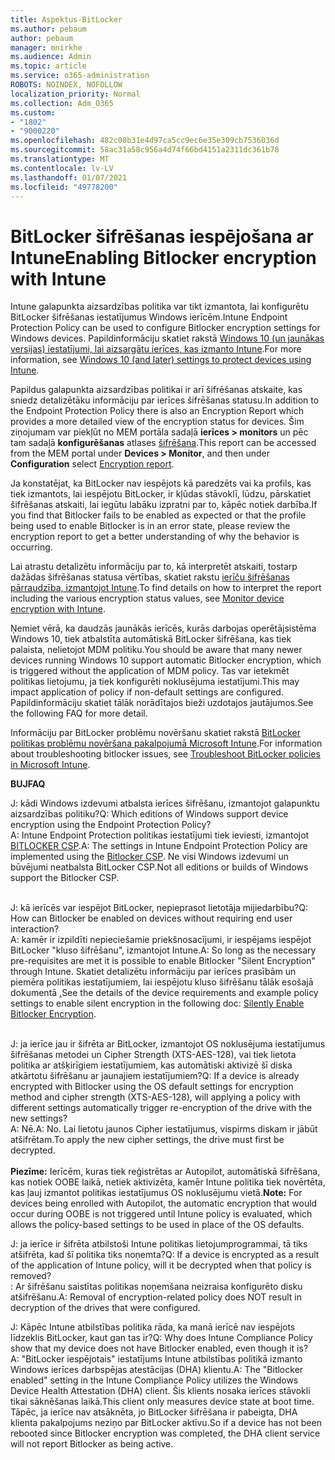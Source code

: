 ```yaml
---
title: Aspektus-BitLocker
ms.author: pebaum
author: pebaum
manager: mnirkhe
ms.audience: Admin
ms.topic: article
ms.service: o365-administration
ROBOTS: NOINDEX, NOFOLLOW
localization_priority: Normal
ms.collection: Adm_O365
ms.custom:
- "1802"
- "9000220"
ms.openlocfilehash: 482c08b31e4d97ca5cc9ec6e35e309cb7536036d
ms.sourcegitcommit: 58ac31a58c956a4d74f66bd4151a2311dc361b78
ms.translationtype: MT
ms.contentlocale: lv-LV
ms.lasthandoff: 01/07/2021
ms.locfileid: "49778200"
---
```

# <a name="enabling-bitlocker-encryption-with-intune"></a><span data-ttu-id="213dd-102">BitLocker šifrēšanas iespējošana ar Intune</span><span class="sxs-lookup"><span data-stu-id="213dd-102">Enabling Bitlocker encryption with Intune</span></span>

<span data-ttu-id="213dd-103">Intune galapunkta aizsardzības politika var tikt izmantota, lai konfigurētu BitLocker šifrēšanas iestatījumus Windows ierīcēm.</span><span class="sxs-lookup"><span data-stu-id="213dd-103">Intune Endpoint Protection Policy can be used to configure Bitlocker encryption settings for Windows devices.</span></span> <span data-ttu-id="213dd-104">Papildinformāciju skatiet rakstā [Windows 10 (un jaunākas versijas) iestatījumi, lai aizsargātu ierīces, kas izmanto Intune](https://docs.microsoft.com/intune/endpoint-protection-windows-10#windows-encryption).</span><span class="sxs-lookup"><span data-stu-id="213dd-104">For more information, see [Windows 10 (and later) settings to protect devices using Intune](https://docs.microsoft.com/intune/endpoint-protection-windows-10#windows-encryption).</span></span>

<span data-ttu-id="213dd-105">Papildus galapunkta aizsardzības politikai ir arī šifrēšanas atskaite, kas sniedz detalizētāku informāciju par ierīces šifrēšanas statusu.</span><span class="sxs-lookup"><span data-stu-id="213dd-105">In addition to the Endpoint Protection Policy there is also an Encryption Report which provides a more detailed view of the encryption status for devices.</span></span> <span data-ttu-id="213dd-106">Šim ziņojumam var piekļūt no MEM portāla sadaļā **ierīces > monitors** un pēc tam sadaļā **konfigurēšanas** atlases [šifrēšana](https://endpoint.microsoft.com/#blade/Microsoft_Intune_DeviceSettings/DevicesMonitorMenu/encryptionReport).</span><span class="sxs-lookup"><span data-stu-id="213dd-106">This report can be accessed from the MEM portal under **Devices > Monitor**, and then under **Configuration** select [Encryption report](https://endpoint.microsoft.com/#blade/Microsoft_Intune_DeviceSettings/DevicesMonitorMenu/encryptionReport).</span></span>

<span data-ttu-id="213dd-107">Ja konstatējat, ka BitLocker nav iespējots kā paredzēts vai ka profils, kas tiek izmantots, lai iespējotu BitLocker, ir kļūdas stāvoklī, lūdzu, pārskatiet šifrēšanas atskaiti, lai iegūtu labāku izpratni par to, kāpēc notiek darbība.</span><span class="sxs-lookup"><span data-stu-id="213dd-107">If you find that Bitlocker fails to be enabled as expected or that the profile being used to enable Bitlocker is in an error state, please review the encryption report to get a better understanding of why the behavior is occurring.</span></span>

<span data-ttu-id="213dd-108">Lai atrastu detalizētu informāciju par to, kā interpretēt atskaiti, tostarp dažādas šifrēšanas statusa vērtības, skatiet rakstu [ierīču šifrēšanas pārraudzība, izmantojot Intune](https://docs.microsoft.com/mem/intune/protect/encryption-monitor).</span><span class="sxs-lookup"><span data-stu-id="213dd-108">To find details on how to interpret the report including the various encryption status values, see [Monitor device encryption with Intune](https://docs.microsoft.com/mem/intune/protect/encryption-monitor).</span></span>

<span data-ttu-id="213dd-109">Ņemiet vērā, ka daudzās jaunākās ierīcēs, kurās darbojas operētājsistēma Windows 10, tiek atbalstīta automātiskā BitLocker šifrēšana, kas tiek palaista, nelietojot MDM politiku.</span><span class="sxs-lookup"><span data-stu-id="213dd-109">You should be aware that many newer devices running Windows 10 support automatic Bitlocker encryption, which is triggered without the application of MDM policy.</span></span> <span data-ttu-id="213dd-110">Tas var ietekmēt politikas lietojumu, ja tiek konfigurēti noklusējuma iestatījumi.</span><span class="sxs-lookup"><span data-stu-id="213dd-110">This may impact application of policy if non-default settings are configured.</span></span> <span data-ttu-id="213dd-111">Papildinformāciju skatiet tālāk norādītajos bieži uzdotajos jautājumos.</span><span class="sxs-lookup"><span data-stu-id="213dd-111">See the following FAQ for more detail.</span></span>

<span data-ttu-id="213dd-112">Informāciju par BitLocker problēmu novēršanu skatiet rakstā [BitLocker politikas problēmu novēršana pakalpojumā Microsoft Intune](https://docs.microsoft.com/intune/protect/troubleshoot-bitlocker-policies).</span><span class="sxs-lookup"><span data-stu-id="213dd-112">For information about troubleshooting bitlocker issues, see [Troubleshoot BitLocker policies in Microsoft Intune](https://docs.microsoft.com/intune/protect/troubleshoot-bitlocker-policies).</span></span>
 
 
<span data-ttu-id="213dd-113">**BUJ**</span><span class="sxs-lookup"><span data-stu-id="213dd-113">**FAQ**</span></span>

<span data-ttu-id="213dd-114">J: kādi Windows izdevumi atbalsta ierīces šifrēšanu, izmantojot galapunktu aizsardzības politiku?</span><span class="sxs-lookup"><span data-stu-id="213dd-114">Q: Which editions of Windows support device encryption using the Endpoint Protection Policy?</span></span><br>
<span data-ttu-id="213dd-115">A: Intune Endpoint Protection politikas iestatījumi tiek ieviesti, izmantojot [BITLOCKER CSP](https://docs.microsoft.com/windows/client-management/mdm/bitlocker-csp).</span><span class="sxs-lookup"><span data-stu-id="213dd-115">A: The settings in Intune Endpoint Protection Policy are implemented using the [Bitlocker CSP](https://docs.microsoft.com/windows/client-management/mdm/bitlocker-csp).</span></span> <span data-ttu-id="213dd-116">Ne visi Windows izdevumi un būvējumi neatbalsta BitLocker CSP.</span><span class="sxs-lookup"><span data-stu-id="213dd-116">Not all editions or builds of Windows support the Bitlocker CSP.</span></span> <br><br>

<span data-ttu-id="213dd-117">J: kā ierīcēs var iespējot BitLocker, nepieprasot lietotāja mijiedarbību?</span><span class="sxs-lookup"><span data-stu-id="213dd-117">Q: How can Bitlocker be enabled on devices without requiring end user interaction?</span></span><br>
<span data-ttu-id="213dd-118">A: kamēr ir izpildīti nepieciešamie priekšnosacījumi, ir iespējams iespējot BitLocker "kluso šifrēšanu", izmantojot Intune.</span><span class="sxs-lookup"><span data-stu-id="213dd-118">A: So long as the necessary pre-requisites are met it is possible to enable Bitlocker "Silent Encryption" through Intune.</span></span> <span data-ttu-id="213dd-119">Skatiet detalizētu informāciju par ierīces prasībām un piemēra politikas iestatījumiem, lai iespējotu kluso šifrēšanu tālāk esošajā dokumentā [.](https://docs.microsoft.com/mem/intune/protect/encrypt-devices#silently-enable-bitlocker-on-devices)</span><span class="sxs-lookup"><span data-stu-id="213dd-119">See the details of the device requirements and example policy settings to enable silent encryption in the following doc: [Silently Enable Bitlocker Encryption](https://docs.microsoft.com/mem/intune/protect/encrypt-devices#silently-enable-bitlocker-on-devices).</span></span> <br><br>

<span data-ttu-id="213dd-120">J: ja ierīce jau ir šifrēta ar BitLocker, izmantojot OS noklusējuma iestatījumus šifrēšanas metodei un Cipher Strength (XTS-AES-128), vai tiek lietota politika ar atšķirīgiem iestatījumiem, kas automātiski aktivizē šī diska atkārtotu šifrēšanu ar jaunajiem iestatījumiem?</span><span class="sxs-lookup"><span data-stu-id="213dd-120">Q: If a device is already encrypted with Bitlocker using the OS default settings for encryption method and cipher strength (XTS-AES-128), will applying a policy with different settings automatically trigger re-encryption of the drive with the new settings?</span></span><br>
<span data-ttu-id="213dd-121">A: Nē.</span><span class="sxs-lookup"><span data-stu-id="213dd-121">A: No.</span></span> <span data-ttu-id="213dd-122">Lai lietotu jaunos Cipher iestatījumus, vispirms diskam ir jābūt atšifrētam.</span><span class="sxs-lookup"><span data-stu-id="213dd-122">To apply the new cipher settings, the drive must first be decrypted.</span></span><br><br>
<span data-ttu-id="213dd-123">**Piezīme:** Ierīcēm, kuras tiek reģistrētas ar Autopilot, automātiskā šifrēšana, kas notiek OOBE laikā, netiek aktivizēta, kamēr Intune politika tiek novērtēta, kas ļauj izmantot politikas iestatījumus OS noklusējumu vietā.</span><span class="sxs-lookup"><span data-stu-id="213dd-123">**Note:** For devices being enrolled with Autopilot, the automatic encryption that would occur during OOBE is not triggered until Intune policy is evaluated, which allows the policy-based settings to be used in place of the OS defaults.</span></span>
 
<span data-ttu-id="213dd-124">J: ja ierīce ir šifrēta atbilstoši Intune politikas lietojumprogrammai, tā tiks atšifrēta, kad šī politika tiks noņemta?</span><span class="sxs-lookup"><span data-stu-id="213dd-124">Q: If a device is encrypted as a result of the  application of Intune policy, will it be decrypted when that policy is removed?</span></span><br>
<span data-ttu-id="213dd-125">: Ar šifrēšanu saistītas politikas noņemšana neizraisa konfigurēto disku atšifrēšanu.</span><span class="sxs-lookup"><span data-stu-id="213dd-125">A: Removal of encryption-related policy does NOT result in decryption of the drives that were configured.</span></span>
 
<span data-ttu-id="213dd-126">J: Kāpēc Intune atbilstības politika rāda, ka manā ierīcē nav iespējots līdzeklis BitLocker, kaut gan tas ir?</span><span class="sxs-lookup"><span data-stu-id="213dd-126">Q: Why does Intune Compliance Policy show that my device does not have Bitlocker enabled, even though it is?</span></span><br>
<span data-ttu-id="213dd-127">A: "BitLocker iespējotais" iestatījums Intune atbilstības politikā izmanto Windows ierīces darbspējas atestācijas (DHA) klientu.</span><span class="sxs-lookup"><span data-stu-id="213dd-127">A: The "Bitlocker enabled" setting in the Intune Compliance Policy utilizes the Windows Device Health Attestation  (DHA) client.</span></span> <span data-ttu-id="213dd-128">Šis klients nosaka ierīces stāvokli tikai sāknēšanas laikā.</span><span class="sxs-lookup"><span data-stu-id="213dd-128">This client only measures device state at boot time.</span></span> <span data-ttu-id="213dd-129">Tāpēc, ja ierīce nav atsāknēta, jo BitLocker šifrēšana ir pabeigta, DHA klienta pakalpojums neziņo par BitLocker aktīvu.</span><span class="sxs-lookup"><span data-stu-id="213dd-129">So if a device has not been rebooted since Bitlocker encryption was completed, the DHA client service will not report Bitlocker as being active.</span></span>
 
 